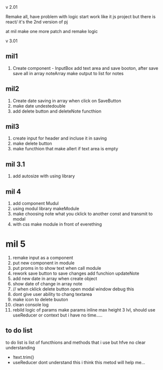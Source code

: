 
v 2.01

 Remake all, have problem with logic start work like it js project but there is react/ it's the 2nd version of pj

 at mil make one more patch and remake logic 

 v 3.01

 ## mil1

1. Create component - InputBox
add text area and save booton, after save save all in array noteArray
make output to list for notes

## mil2 
1. Create date saving in array when click on SaveButton
2. make date undestedouble
3. add delete button and deleteNote functhion 

## mil3 
1. create input for header and incluse it in saving
2. make delete button
3. make functhion that make allert if text area is empty

## mil 3.1
1. add autosize with using library

## mil 4
1. add component Mudul
2. using modul library makeModule
3. make choosing note what you cklick to another const and transmit to modal
4. with css make module in front of everething

# mil 5
1. remake input as a component
2. put new component in module
3. put proms in to show text when call module
4. rework save button to save changes add funchion updateNote
5. add new date in array when create object
6. show date of change in array note
7. // when cklick delete button open modal window debug this
8. dont give user ability to chang textarea
9. make icon to delete buuton
10. clean console log 
11. rebild logic of params make params inline max height 3 lvl, should use useReducer or context but i have no time.....
 


 ## to do list
 to do list is list of functhions and methods that i use but hfve no clear understanding
 - !text.trim()
 - useReducer dont understand this i think this metod will help me...